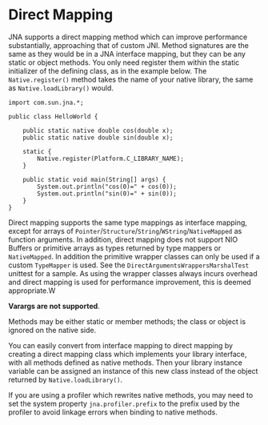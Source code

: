 Direct Mapping
==============

JNA supports a direct mapping method which can improve performance substantially, 
approaching that of custom JNI. Method signatures are the same as they would be 
in a JNA interface mapping, but they can be any static or object methods. You 
only need register them within the static initializer of the defining class,
as in the example below. The `Native.register()` method takes the name of your 
native library, the same as `Native.loadLibrary()` would.

    import com.sun.jna.*;

    public class HelloWorld {
                
        public static native double cos(double x);
        public static native double sin(double x);
        
        static {
            Native.register(Platform.C_LIBRARY_NAME);
        }

        public static void main(String[] args) {
            System.out.println("cos(0)=" + cos(0));
            System.out.println("sin(0)=" + sin(0));
        }
    }

Direct mapping supports the same type mappings as interface mapping, except for 
arrays of `Pointer`/`Structure`/`String`/`WString`/`NativeMapped` as function 
arguments. In addition, direct mapping does not support NIO Buffers or 
primitive arrays as types returned by type mappers or `NativeMapped`. In addition
the primitive wrapper classes can only be used if a custom `TypeMapper` is used.
See the `DirectArgumentsWrappersMarshalTest` unittest for a sample. As using
the wrapper classes always incurs overhead and direct mapping is used for
performance improvement, this is deemed appropriate.W

**Varargs are not supported**.

Methods may be either static or member methods; the class or object is ignored on the native side.

You can easily convert from interface mapping to direct mapping by creating a 
direct mapping class which implements your library interface, with all methods 
defined as native methods. Then your library instance variable can be assigned 
an instance of this new class instead of the object returned by `Native.loadLibrary()`.

If you are using a profiler which rewrites native methods, you may need to
set the system property `jna.profiler.prefix` to the prefix used by the
profiler to avoid linkage errors when binding to native methods.
